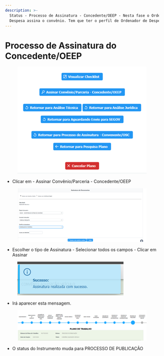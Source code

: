 ```yaml
---
description: >-
  Status - Processo de Assinatura - Concedente/OEEP - Nesta fase o Ordenador de
  Despesa assina o convênio. Tem que ter o perfil de Ordenador de Despesa
---
```


# Processo de Assinatura do Concedente/OEEP

<figure><img src="../../.gitbook/assets/image (9) (2).png" alt=""><figcaption></figcaption></figure>

* Clicar em - Assinar Convênio/Parceria - Concedente/OEEP

<figure><img src="../../.gitbook/assets/image (35).png" alt=""><figcaption></figcaption></figure>

* Escolher o tipo de Assinatura - Selecionar todos os campos - Clicar em Assinar &#x20;

<figure><img src="../../.gitbook/assets/image (5) (2).png" alt=""><figcaption></figcaption></figure>

* Irá aparecer esta mensagem.

<figure><img src="../../.gitbook/assets/image (46) (2).png" alt=""><figcaption></figcaption></figure>

* O status do Instrumento muda para PROCESSO DE PUBLICAÇÃO


